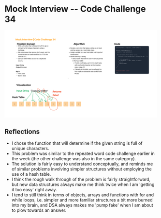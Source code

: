 # Mock Interview -- Code Challenge 34

![Code Challenge 34](images/mock-interview-cc-34.png)

## Reflections

* I chose the function that will determine if the given string is full of unique characters.
* This problem was similar to the repeated word code challenge earlier in the week (the other challenge was also in the same category).
* The solution is fairly easy to understand conceptually, and reminds me of similar problems involving simpler structures without employing the use of a hash table.
* I think the rough walk through of the problem is fairly straightforward, but new data structures always make me think twice when I am 'getting it too easy' right away.
* I tend to still think in terms of objects, arrays and functions with for and while loops, i.e. simpler and more familiar structures a bit more burned into my brain, and DSA always makes me 'pump fake' when I am about to plow towards an answer.
